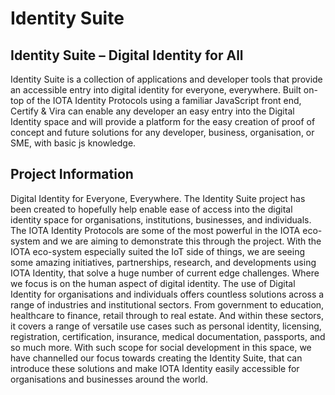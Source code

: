 # Identity Suite

## Identity Suite – Digital Identity for All
Identity Suite is a collection of applications and developer tools that provide an accessible entry into digital identity for everyone, everywhere. Built on-top of the IOTA Identity Protocols using a familiar JavaScript front end, Certify & Vira can enable any developer an easy entry into the Digital Identity space and will provide a platform for the easy creation of proof of concept and future solutions for any developer, business, organisation, or SME, with basic js knowledge.

## Project Information
Digital Identity for Everyone, Everywhere.
The Identity Suite project has been created to hopefully help enable ease of access into the digital identity space for organisations, institutions, businesses, and individuals. The IOTA Identity Protocols are some of the most powerful in the IOTA eco-system and we are aiming to demonstrate this through the project.
With the IOTA eco-system especially suited the IoT side of things, we are seeing some amazing initiatives, partnerships, research, and developments using IOTA Identity, that solve a huge number of current edge challenges.
Where we focus is on the human aspect of digital identity.
The use of Digital Identity for organisations and individuals offers countless solutions across a range of industries and institutional sectors. From government to education, healthcare to finance, retail through to real estate. And within these sectors, it covers a range of versatile use cases such as personal identity, licensing, registration, certification, insurance, medical documentation, passports, and so much more. 
With such scope for social development in this space, we have channelled our focus towards creating the Identity Suite, that can introduce these solutions and make IOTA Identity easily accessible for organisations and businesses around the world. 
